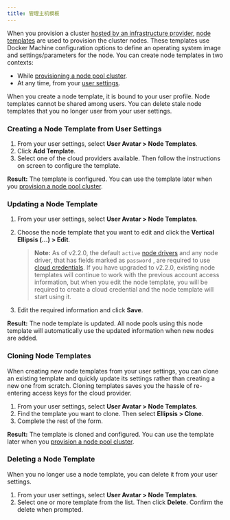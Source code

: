 ```yaml
---
title: 管理主机模板
---
```


When you provision a cluster [hosted by an infrastructure provider](/docs/cluster-provisioning/rke-clusters/node-pools), [node templates](/docs/cluster-provisioning/rke-clusters/node-pools/#node-templates) are used to provision the cluster nodes. These templates use Docker Machine configuration options to define an operating system image and settings/parameters for the node. You can create node templates in two contexts:

* While [provisioning a node pool cluster](/docs/cluster-provisioning/rke-clusters/node-pools).
* At any time, from your [user settings](#creating-a-node-template-from-user-settings).

When you create a node template, it is bound to your user profile. Node templates cannot be shared among users. You can delete stale node templates that you no longer user from your user settings.

### Creating a Node Template from User Settings

1. From your user settings, select **User Avatar > Node Templates**.
1. Click **Add Template**.
1. Select one of the cloud providers available. Then follow the instructions on screen to configure the template.

**Result:** The template is configured. You can use the template later when you [provision a node pool cluster](/docs/cluster-provisioning/rke-clusters/node-pools).

### Updating a Node Template

1. From your user settings, select **User Avatar > Node Templates**.
1. Choose the node template that you want to edit and click the **Vertical Ellipsis (...) > Edit**.

   > **Note:** As of v2.2.0, the default `active` [node drivers](/docs/admin-settings/drivers/node-drivers/) and any node driver, that has fields marked as `password` , are required to use [cloud credentials](/docs/cluster-provisioning/rke-clusters/node-pools/#cloud-credentials). If you have upgraded to v2.2.0, existing node templates will continue to work with the previous account access information, but when you edit the node template, you will be required to create a cloud credential and the node template will start using it.

1. Edit the required information and click **Save**.

**Result:** The node template is updated. All node pools using this node template will automatically use the updated information when new nodes are added.

### Cloning Node Templates

When creating new node templates from your user settings, you can clone an existing template and quickly update its settings rather than creating a new one from scratch. Cloning templates saves you the hassle of re-entering access keys for the cloud provider.

1. From your user settings, select **User Avatar > Node Templates**.
1. Find the template you want to clone. Then select **Ellipsis > Clone**.
1. Complete the rest of the form.

**Result:** The template is cloned and configured. You can use the template later when you [provision a node pool cluster](/docs/cluster-provisioning/rke-clusters/node-pools).

### Deleting a Node Template

When you no longer use a node template, you can delete it from your user settings.

1. From your user settings, select **User Avatar > Node Templates**.
1. Select one or more template from the list. Then click **Delete**. Confirm the delete when prompted.

